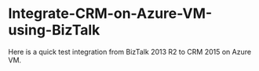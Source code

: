 # Integrate-CRM-on-Azure-VM-using-BizTalk
Here is a quick test integration from BizTalk 2013 R2 to CRM 2015 on Azure VM. 
